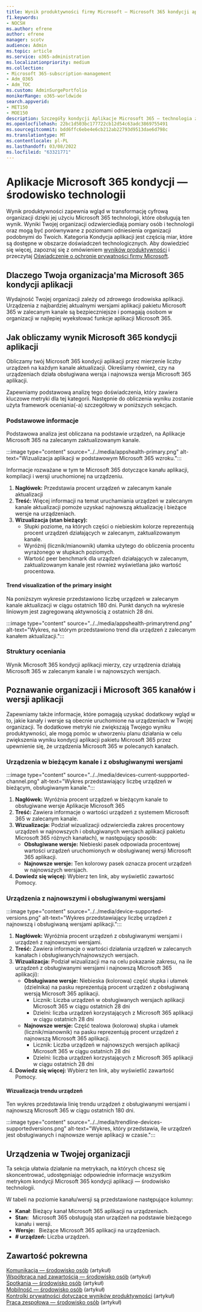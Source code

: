 ```yaml
---
title: Wynik produktywności firmy Microsoft — Microsoft 365 kondycji aplikacji
f1.keywords:
- NOCSH
ms.author: efrene
author: efrene
manager: scotv
audience: Admin
ms.topic: article
ms.service: o365-administration
ms.localizationpriority: medium
ms.collection:
- Microsoft 365-subscription-management
- Adm_O365
- Adm_TOC
ms.custom: AdminSurgePortfolio
monikerRange: o365-worldwide
search.appverid:
- MET150
- MOE150
description: Szczegóły kondycji Aplikacje Microsoft 365 — technologia zapewnia wydajność.
ms.openlocfilehash: 22bc1d503bc177722cb12d54c63adc3869755491
ms.sourcegitcommit: bdd6ffc6ebe4e6cb212ab22793d9513dae6d798c
ms.translationtype: MT
ms.contentlocale: pl-PL
ms.lasthandoff: 03/08/2022
ms.locfileid: "63321771"
---
```

# <a name="microsoft-365-apps-health--technology-experiences"></a>Aplikacje Microsoft 365 kondycji — środowisko technologii

Wynik produktywności zapewnia wgląd w transformację cyfrową organizacji dzięki jej użyciu Microsoft 365 technologii, które obsługują ten wynik. Wyniki Twojej organizacji odzwierciedlają pomiary osób i technologii oraz mogą być porównywane z poziomami odniesienia organizacji podobnymi do Twoich. Kategoria Kondycja aplikacji jest częścią miar, które są dostępne w obszarze doświadczeń technologicznych. Aby dowiedzieć się więcej, zapoznaj się z omówieniem [wyników produktywności](productivity-score.md) i przeczytaj [Oświadczenie o ochronie prywatności firmy Microsoft](https://privacy.microsoft.com/privacystatement).

## <a name="why-your-organization39s-microsoft-365-apps-health-score-matters"></a>Dlaczego Twoja organizacja&#39;ma Microsoft 365 kondycji aplikacji

Wydajność Twojej organizacji zależy od zdrowego środowiska aplikacji. Urządzenia z najbardziej aktualnymi wersjami aplikacji pakietu Microsoft 365 w zalecanym kanale są bezpieczniejsze i pomagają osobom w organizacji w najlepiej wyeksłować funkcje aplikacji Microsoft 365.

## <a name="how-we-calculate-the-microsoft-365-apps-health-score"></a>Jak obliczamy wynik Microsoft 365 kondycji aplikacji

Obliczamy twój Microsoft 365 kondycji aplikacji przez mierzenie liczby urządzeń na każdym kanale aktualizacji. Określamy również, czy na urządzeniach działa obsługiwana wersja i najnowsza wersja Microsoft 365 aplikacji.

Zapewniamy podstawową analizę tego doświadczenia, który zawiera kluczowe metryki dla tej kategorii. Następnie do obliczenia wyniku zostanie użyta framework oceniania(-a) szczegółowy w poniższych sekcjach.

### <a name="primary-insight"></a>Podstawowe informacje

Podstawowa analiza jest obliczana na podstawie urządzeń, na Aplikacje Microsoft 365 na zalecanym zaktualizowanym kanale.

:::image type="content" source="../../media/appshealth-primary.png" alt-text="Wizualizacja aplikacji w podstawowym Microsoft 365 wzroku.":::

Informacje rozważane w tym te Microsoft 365 dotyczące kanału aplikacji, kompilacji i wersji uruchomionej na urządzeniu.

1. **Nagłówek:**  Przedstawia procent urządzeń w zalecanym kanale aktualizacji
1. **Treść:**  Więcej informacji na temat uruchamiania urządzeń w zalecanym kanale aktualizacji pomoże uzyskać najnowszą aktualizację i bieżące wersje na urządzeniach.
1. **Wizualizacja (stan bieżący):**
    - Słupki poziome, na których części o niebieskim kolorze reprezentują procent urządzeń działających w zalecanym, zaktualizowanym kanale.
    - Wyróżnij (licznik/mianownik) ułamka użytego do obliczenia procentu wyrażonego w słupkach poziomych.
    - Wartość peer benchmark dla urządzeń działających w zalecanym, zaktualizowanym kanale jest również wyświetlana jako wartość procentowa.

#### <a name="trend-visualization-of-the-primary-insight"></a>Trend visualization of the primary insight

Na poniższym wykresie przedstawiono liczbę urządzeń w zalecanym kanale aktualizacji w ciągu ostatnich 180 dni. Punkt danych na wykresie liniowym jest zagregowaną aktywnością z ostatnich 28 dni.

:::image type="content" source="../../media/appshealth-primarytrend.png" alt-text="Wykres, na którym przedstawiono trend dla urządzeń z zalecanym kanałem aktualizacji.":::

### <a name="scoring-framework"></a>Struktury oceniania

Wynik Microsoft 365 kondycji aplikacji mierzy, czy urządzenia działają Microsoft 365 w zalecanym kanale i w najnowszych wersjach.

## <a name="explore-your-organization-microsoft-365-app-channels-and-versions"></a>Poznawanie organizacji i Microsoft 365 kanałów i wersji aplikacji

Zapewniamy także informacje, które pomagają uzyskać dodatkowy wgląd w to, jakie kanały i wersje są obecnie uruchomione na urządzeniach w Twojej organizacji. Te dodatkowe metryki nie zwiększają Twojego wyniku produktywności, ale mogą pomóc w utworzeniu planu działania w celu zwiększenia wyniku kondycji aplikacji pakietu Microsoft 365 przez upewnienie się, że urządzenia Microsoft 365 w polecanych kanałach.

### <a name="devices-on-current-channel-and-running-supported-versions"></a>Urządzenia w bieżącym kanale i z obsługiwanymi wersjami

:::image type="content" source="../../media/devices-current-suppported-channel.png" alt-text="Wykres przedstawiający liczbę urządzeń w bieżącym, obsługiwanym kanale.":::

1. **Nagłówek:**  Wyróżnia procent urządzeń w bieżącym kanale to obsługiwane wersje Aplikacje Microsoft 365
1. **Treść:**  Zawiera informacje o wartości urządzeń z systemem Microsoft 365 w zalecanym kanale.
1. **Wizualizacja:**  Podział wizualizacji odzwierciedla zakres procentowy urządzeń w najnowszych i obsługiwanych wersjach aplikacji pakietu Microsoft 365 różnych kanałach), w następujący sposób:
    - **Obsługiwane wersje:** Niebieski pasek odpowiada procentowej wartości urządzeń uruchomionych w obsługiwanej wersji Microsoft 365 aplikacji.
    - **Najnowsze wersje:** Ten kolorowy pasek oznacza procent urządzeń w najnowszych wersjach.
1. **Dowiedz się więcej:**   Wybierz ten link, aby wyświetlić zawartość Pomocy.

### <a name="devices-running-latest-and-supported-versions"></a>Urządzenia z najnowszymi i obsługiwanymi wersjami

:::image type="content" source="../../media/device-supported-versions.png" alt-text="Wykres przedstawiający liczbę urządzeń z najnowszą i obsługiwaną wersjami aplikacji.":::

1. **Nagłówek:**  Wyróżnia procent urządzeń z obsługiwanymi wersjami i urządzeń z najnowszymi wersjami.
1. **Treść:**  Zawiera informacje o wartości działania urządzeń w zalecanych kanałach i obsługiwanych/najnowszych wersjach.
1. **Wizualizacja:** Podział wizualizacji ma na celu pokazanie zakresu, na ile urządzeń z obsługiwanymi wersjami i najnowszą Microsoft 365 aplikacji):
    - **Obsługiwane wersje:** Niebieska (kolorowa) część słupka i ułamek (dzielnika) na pasku reprezentują procent urządzeń z obsługiwaną wersją Microsoft 365 aplikacji.
        - Licznik: Liczba urządzeń w obsługiwanych wersjach aplikacji Microsoft 365 w ciągu ostatnich 28 dni
        - Dzielni: liczba urządzeń korzystających z Microsoft 365 aplikacji w ciągu ostatnich 28 dni
    - **Najnowsze wersje:** Część tealowa (kolorowa) słupka i ułamek (licznik/mianownik) na pasku reprezentują procent urządzeń z najnowszą Microsoft 365 aplikacji.
        - Licznik: Liczba urządzeń w najnowszych wersjach aplikacji Microsoft 365 w ciągu ostatnich 28 dni
        - Dzielni: liczba urządzeń korzystających z Microsoft 365 aplikacji w ciągu ostatnich 28 dni
1. **Dowiedz się więcej:**   Wybierz ten link, aby wyświetlić zawartość Pomocy.

#### <a name="trend-visualization-of-the-devices"></a>Wizualizacja trendu urządzeń

Ten wykres przedstawia linię trendu urządzeń z obsługiwanymi wersjami i najnowszą Microsoft 365 w ciągu ostatnich 180 dni.

:::image type="content" source="../../media/trendline-devices-supportedversions.png" alt-text="Wykres, który przedstawia, ile urządzeń jest obsługiwanych i najnowsze wersje aplikacji w czasie.":::

## <a name="devices-in-your-organization"></a>Urządzenia w Twojej organizacji

Ta sekcja ułatwia działanie na metrykach, na których chcesz się skoncentrować, udostępniając odpowiednie informacje wszystkim metrykom kondycji Microsoft 365 kondycji aplikacji — środowisko technologii.

W tabeli na poziomie kanału/wersji są przedstawione następujące kolumny:

- **Kanał**: Bieżący kanał Microsoft 365 aplikacji na urządzeniach.
- **Stan:**   Microsoft 365 obsługują stan urządzeń na podstawie bieżącego kanału i wersji.
- **Wersje:**   Bieżące Microsoft 365 aplikacji na urządzeniach.
- **# urządzeń:**  Liczba urządzeń.

## <a name="related-content"></a>Zawartość pokrewna

[Komunikacja — środowisko osób](communication.md) (artykuł)\
[Współpraca nad zawartością — środowisko osób](content-collaboration.md) (artykuł)\
[Spotkania — środowisko osób](meetings.md) (artykuł)\
[Mobilność — środowisko osób](mobility.md) (artykuł)\
[Kontrolki prywatności dotyczące wyników produktywności](privacy.md) (artykuł)\
[Praca zespołowa — środowisko osób](teamwork.md) (artykuł)